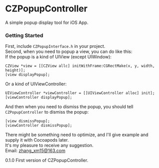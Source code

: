 # CZPopupController
  A simple popup display tool for iOS App.

### Getting Started
  First, include `CZPopupInterface.h` in your project.  
  Second, when you need to popup a view, you can do like this:  
  If the popup is a kind of UIView (except UIWindow):  
  ```objc
  CZView *view = [[CZView allc] initWithFrame:CGRectMake(x, y, width, height)];
  [view displayPopup];
  ```
  Or a kind of UIViewController:  
  ```objc
  UIViewController *viewController = [[UIViewController alloc] init];
  [viewController displayPopup];
  ```
  And then when you need to dismiss the popup, you should tell `CZPopupController` to dismiss the popup:  
  ```objc
  [view dismissPopup];
  [viewController dismissPopup];
  ```
  There might be something need to optimize, and I'll give example and supply it with Cocoapods later.  
  It's my pleasure to receive any suggestion.  
  Email: zhang_xm15@163.com

  0.1.0
  First version of CZPopupController.
